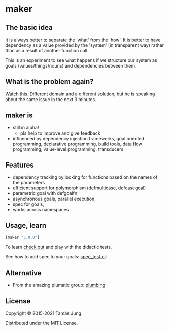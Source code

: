 
[](doc/Cima_da_Conegliano_God_the_Father.jpg)

# maker

## The basic idea

It is always better to separate the 'what' from the 'how'. It is better to have
dependency as a value provided by the 'system' (in transparent way) rather than as
a result of another function call.

This is an experiment to see what happens if we structure our system as goals
(values/things/nouns) and dependencies between them.

## What is the problem again?

[Watch this](https://youtu.be/Z6oVuYmRgkk?t=9m54s).
Different domain and a different solution, but he is speaking about the same
issue in the next 3 minutes.

## maker is

  * still in alpha!
    * pls help to improve and give feedback
  * influenced by dependency injection frameworks, goal oriented programming,
  declarative programming, build tools, data flow programming,
  value-level programming, transducers

## Features

* dependency tracking by looking for functions based on the names of the parameters
* efficient support for polymorphism (defmulticase, defcasegoal)
* parametric goal with defgoalfn  
* asynchronous goals, parallel execution,
* spec for goals,
* works across namespaces


## Usage, learn
```clj
[maker "3.0.0"]
```
To learn [check out](test/maker/core_test.clj) and play with the didactic tests.

See how to add spec to your goals: [spec_test.clj](test/maker/spec_test.clj)

## Alternative

* From the amazing plumatic group: [plumbing](https://github.com/plumatic/plumbing)   

## License

Copyright © 2015-2021 Tamás Jung

Distributed under the MIT License.
